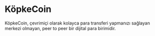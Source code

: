 # KöpkeCoin
KöpkeCoin, çevrimiçi olarak kolayca para transferi yapmanızı sağlayan merkezi olmayan, peer to peer bir dijital para birimidir.
